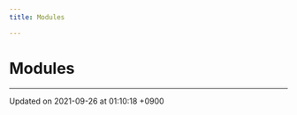 ```yaml
---
title: Modules

---
```


# Modules







-------------------------------

Updated on 2021-09-26 at 01:10:18 +0900
